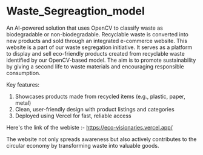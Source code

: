 # Waste_Segreagtion_model
An AI-powered solution that uses OpenCV to classify waste as biodegradable or non-biodegradable. Recyclable waste is converted into new products and sold through an integrated e-commerce website.
This website is a part of our waste segregation initiative. It serves as a platform to display and sell eco-friendly products created from recyclable waste identified by our OpenCV-based model. The aim is to promote sustainability by giving a second life to waste materials and encouraging responsible consumption.

Key features:
1. Showcases products made from recycled items (e.g., plastic, paper, metal)
2. Clean, user-friendly design with product listings and categories
3. Deployed using Vercel for fast, reliable access

Here's the link of the webiste :- https://eco-visionaries.vercel.app/

The website not only spreads awareness but also actively contributes to the circular economy by transforming waste into valuable goods.
